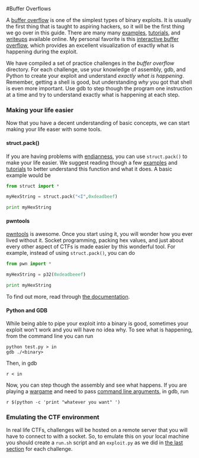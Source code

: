 #Buffer Overflows

A [buffer overflow](https://www.owasp.org/index.php/Buffer_overflow_attack) is one of the simplest types of binary exploits. It is usually the first thing that is taught to aspiring hackers, so it will be the first thing we go over in this guide. There are many many [examples](http://www.thegeekstuff.com/2013/06/buffer-overflow/), [tutorials](https://www.exploit-db.com/docs/28475.pdf), and [writeups](http://ehsandev.com/pico2014/binary_exploitation/overflow1.html) available online. My personal favorite is this
[interactive buffer overflow](https://picoctf.com/problem-static/binary/Overflow1/overflow1.html#1), which provides an excellent visualization of exactly what is happening during the exploit.

We have compiled a set of practice challenges in the *buffer overflow* directory. For each challenge, use your knowledge of assembly, gdb, and Python to create your exploit and understand *exactly what is happening*. Remember, getting a shell is good, but understanding *why* you got that shell is even more important. Use gdb to step though the program one instruction at a time and try to understand exactly what is happening at each step.



###  Making your life easier

 Now that you have a decent understanding of basic concepts, we can start making your life easer with some tools.
#### struct.pack()

If you are having problems with [endianness](http://www.geeksforgeeks.org/little-and-big-endian-mystery/), you can use `struct.pack()` to make your life easier.  We suggest reading though a few [examples](https://docs.python.org/2/library/struct.html#examples) and [tutorials](https://pymotw.com/2/struct/) to better understand this function and what it does. A basic example would be

```py
from struct import *

myHexString = struct.pack("<I",0xdeadbeef)

print myHexString
```



#### pwntools

[pwntools](https://github.com/Gallopsled/pwntools) is awesome. Once you start using it, you will wonder how you ever lived without it. Socket programming, packing hex values, and just about every other aspect of CTFs is made easier by this wonderful tool. For example, instead of using `struct.pack()`, you can do

```py
from pwn import *

myHexString = p32(0xdeadbeeef)

print myHexString
```

To find out more, read through [the documentation](https://pwntools.readthedocs.org/en/2.2/).

#### Python and GDB

While being able to pipe your exploit into a binary is good, sometimes your exploit won't work and you will have no idea why. To see what is happening, from the command line you can run

    python test.py > in
    gdb ./<binary>

Then, in gdb

    r < in

Now, you can step though the assembly and see what happens. If you are playing a [wargame](http://pwnable.kr/) and need to pass [command line arguments](http://www.tutorialspoint.com/cprogramming/c_command_line_arguments.htm), in gdb, run

    r $(python -c 'print "whatever you want" ')

### Emulating the CTF environment
In real life CTFs, challenges will be hosted on a remote server that you will have to connect to with a socket. So, to emulate this on your local machine
you should create a `run.sh` script and an `exploit.py` as we did in [the last section](https://github.com/kablaa/CTF-Workshop/blob/master/guide.md#2-basic-scripting) for each challenge.

